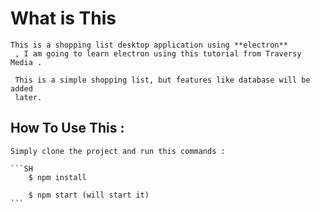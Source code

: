 # What is This

    This is a shopping list desktop application using **electron**
     , I am going to learn electron using this tutorial from Traversy Media .

     This is a simple shopping list, but features like database will be added
     later.

## How To Use This :

    Simply clone the project and run this commands :

    ```SH
        $ npm install

        $ npm start (will start it)
    ```
